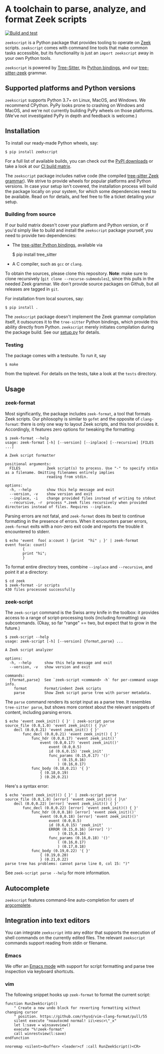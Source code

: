# A toolchain to parse, analyze, and format Zeek scripts

[![Build and test](https://github.com/zeek/zeekscript/actions/workflows/build_wheels.yml/badge.svg)](https://github.com/zeek/zeekscript/actions/workflows/build_wheels.yml)

`zeekscript` is a Python package that provides tooling to operate on [Zeek](https://zeek.org)
scripts. `zeekscript` comes with command line tools that make common tasks accessible,
but its functionality is just an `import zeekscript` away in your own Python tools.

`zeekscript` is powered by [Tree-Sitter](https://tree-sitter.github.io/tree-sitter/),
its [Python bindings](https://github.com/tree-sitter/py-tree-sitter), and our
[tree-sitter-zeek](https://github.com/zeek/tree-sitter-zeek) grammar.

## Supported platforms and Python versions

`zeekscript` supports Python 3.7+ on Linux, MacOS, and Windows. We recommend
CPython. PyPy looks prone to crashing on Windows and MacOS, and we're not
currently building PyPy wheels on those platforms. (We've not investigated PyPy
in depth and feedback is welcome.)

## Installation

To install our ready-made Python wheels, say:

    $ pip install zeekscript

For a full list of available builds, you can check out the
[PyPI downloads](https://pypi.org/project/zeekscript/#files) or take a look at our
[CI build matrix](https://github.com/zeek/zeekscript/blob/main/.github/workflows/build_wheels.yml).

The `zeekscript` package includes native code (the compiled [tree-sitter Zeek
grammar](https://github.com/zeek/tree-sitter-zeek)). We strive to provide wheels
for popular platforms and Python versions. In case your setup isn't covered, the
installation process will build the package locally on your system, for which
some dependencies need to be available. Read on for details, and feel free to
file a ticket detailing your setup.

### Building from source

If our build matrix doesn't cover your platform and Python version, or if you'd
simply like to build and install the `zeekscript` package yourself, you need to
provide two dependencies:

* The [tree-sitter Python bindings](https://pypi.org/project/tree-sitter/), available via

    $ pip install tree_sitter

* A C compiler, such as `gcc` or `clang`.

To obtain the sources, please clone this repository. **Note**: make sure to
clone recursively (`git clone --recurse-submodules`), since this pulls in the
needed Zeek grammar. We don't provide source packages on Github, but all
releases are tagged in `git`.

For installation from local sources, say:

    $ pip install .

The `zeekscript` package doesn't implement the Zeek grammar compilation itself,
it outsources it to the `tree-sitter` Python bindings, which provide this
ability directly from Python. `zeekscript` merely initiates compilation during
the package build. See our
[setup.py](https://github.com/zeek/zeekscript/blob/main/setup.py) for details.

### Testing

The package comes with a testsuite. To run it, say

    $ make

from the toplevel. For details on the tests, take a look at the `tests`
directory.

## Usage

### zeek-format

Most significantly, the package includes `zeek-format`, a tool that formats Zeek
scripts. Our philosophy is similar to `gofmt` and the opposite of
`clang-format`: there is only one way to layout Zeek scripts, and this tool
provides it. Accordingly, it features zero options for tweaking the formatting:

```
$ zeek-format --help
usage: zeek-format [-h] [--version] [--inplace] [--recursive] [FILES ...]

A Zeek script formatter

positional arguments:
  FILES            Zeek script(s) to process. Use "-" to specify stdin as a filename. Omitting filenames entirely implies
                   reading from stdin.

options:
  -h, --help       show this help message and exit
  --version, -v    show version and exit
  --inplace, -i    change provided files instead of writing to stdout
  --recursive, -r  process *.zeek files recursively when provided directories instead of files. Requires --inplace.
```

Parsing errors are not fatal, and `zeek-format` does its best to continue
formatting in the presence of errors. When it encounters parser errors,
`zeek-format` exits with a non-zero exit code and reports the trouble it
encountered to stderr.

```
$ echo 'event  foo( a:count ) {print  "hi" ; }' | zeek-format
event foo(a: count)
        {
        print "hi";
        }
```

To format entire directory trees, combine `--inplace` and `--recursive`, and
point it at a directory:

```
$ cd zeek
$ zeek-format -ir scripts
430 files processed successfully
```

### zeek-script

The `zeek-script` command is the Swiss army knife in the toolbox: it provides
access to a range of script-processing tools (including formatting) via
subcommands. (Okay, so far "range" == two, but expect that to grow in the future.)

```
$ zeek-script --help
usage: zeek-script [-h] [--version] {format,parse} ...

A Zeek script analyzer

options:
  -h, --help      show this help message and exit
  --version, -v   show version and exit

commands:
  {format,parse}  See `zeek-script <command> -h` for per-command usage info.
    format        Format/indent Zeek scripts
    parse         Show Zeek script parse tree with parser metadata.
```

The `parse` command renders its script input as a parse tree. It resembles
`tree-sitter parse`, but shows more context about the relevant snippets of
content, including parsing errors.

```
$ echo 'event zeek_init() { }' | zeek-script parse
source_file (0.0,1.0) 'event zeek_init() { }\n'
    decl (0.0,0.21) 'event zeek_init() { }'
        func_decl (0.0,0.21) 'event zeek_init() { }'
            func_hdr (0.0,0.17) 'event zeek_init()'
                event (0.0,0.17) 'event zeek_init()'
                    event (0.0,0.5)
                    id (0.6,0.15) 'zeek_init'
                    func_params (0.15,0.17) '()'
                        ( (0.15,0.16)
                        ) (0.16,0.17)
            func_body (0.18,0.21) '{ }'
                { (0.18,0.19)
                } (0.20,0.21)
```

Here's a syntax error:

```
$ echo 'event zeek_init)() { }' | zeek-script parse
source_file (0.0,1.0) [error] 'event zeek_init)() { }\n'
    decl (0.0,0.22) [error] 'event zeek_init)() { }'
        func_decl (0.0,0.22) [error] 'event zeek_init)() { }'
            func_hdr (0.0,0.18) [error] 'event zeek_init)()'
                event (0.0,0.18) [error] 'event zeek_init)()'
                    event (0.0,0.5)
                    id (0.6,0.15) 'zeek_init'
                    ERROR (0.15,0.16) [error] ')'
                        ) (0.15,0.16)
                    func_params (0.16,0.18) '()'
                        ( (0.16,0.17)
                        ) (0.17,0.18)
            func_body (0.19,0.22) '{ }'
                { (0.19,0.20)
                } (0.21,0.22)
parse tree has problems: cannot parse line 0, col 15: ")"
```

See `zeek-script parse --help` for more information.

## Autocomplete

`zeekscript` features command-line auto-completion for users of
[argcomplete](https://github.com/kislyuk/argcomplete).

## Integration into text editors

You can integrate `zeekscript` into any editor that supports the execution of
shell commands on the currently edited files. The relevant `zeekscript` commands
support reading from stdin or filename.

### Emacs

We offer an [Emacs mode](https://github.com/zeek/emacs-zeek-mode) with support
for script formatting and parse tree inspection via keyboard shortcuts.

### vim

The following snippet hooks up `zeek-format` to format the current script:

```
function RunZeekScript()
    " Create a new undo block for reverting formatting without changing cursor
    " position. https://github.com/rhysd/vim-clang-format/pull/55
    silent execute "noautocmd normal! ii\<esc>\"_x"
    let l:save = winsaveview()
    execute "%!zeek-format"
    call winrestview(l:save)
endfunction

nnoremap <silent><buffer> <leader>cf :call RunZeekScript()<CR>
```
